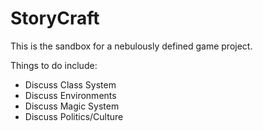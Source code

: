 # StoryCraft

This is the sandbox for a nebulously defined game project.

Things to do include:
- Discuss Class System
- Discuss Environments
- Discuss Magic System
- Discuss Politics/Culture
